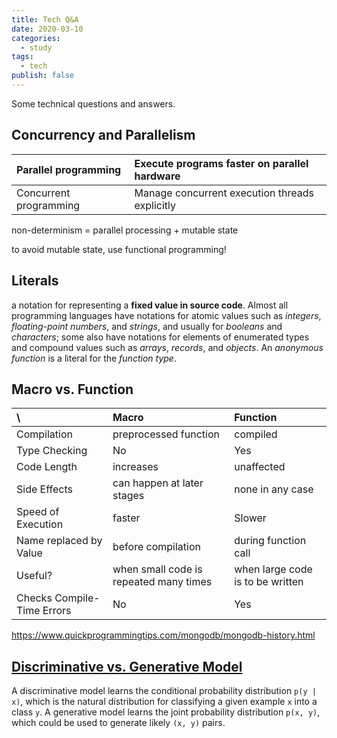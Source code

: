 ```yaml
---
title: Tech Q&A
date: 2020-03-10
categories:
  - study
tags:
  - tech
publish: false
---
```


Some technical questions and answers.

<!-- more -->

## Concurrency and Parallelism

| Parallel programming   | Execute programs faster on parallel hardware   |
| :--------------------- | :--------------------------------------------- |
| Concurrent programming | Manage concurrent execution threads explicitly |

non-determinism = parallel processing + mutable state

to avoid mutable state, use functional programming!

## Literals

a notation for representing a **fixed value in source code**. Almost all programming languages have notations for atomic values such as _integers_, _floating-point numbers_, and _strings_, and usually for _booleans_ and _characters_; some also have notations for elements of enumerated types and compound values such as _arrays_, _records_, and _objects_. An _anonymous function_ is a literal for the _function type_.

## Macro vs. Function

| \                          | Macro                                  | Function                         |
| :------------------------- | :------------------------------------- | :------------------------------- |
| Compilation                | preprocessed function                  | compiled                         |
| Type Checking              | No                                     | Yes                              |
| Code Length                | increases                              | unaffected                       |
| Side Effects               | can happen at later stages             | none in any case                 |
| Speed of Execution         | faster                                 | Slower                           |
| Name replaced by Value     | before compilation                     | during function call             |
| Useful?                    | when small code is repeated many times | when large code is to be written |
| Checks Compile-Time Errors | No                                     | Yes                              |

https://www.quickprogrammingtips.com/mongodb/mongodb-history.html

## [Discriminative vs. Generative Model](https://stackoverflow.com/a/879591/6421652)

A discriminative model learns the conditional probability distribution `p(y | x)`, which is the natural distribution for classifying a given example `x` into a class `y`. A generative model learns the joint probability distribution `p(x, y)`, which could be used to generate likely `(x, y)` pairs.
